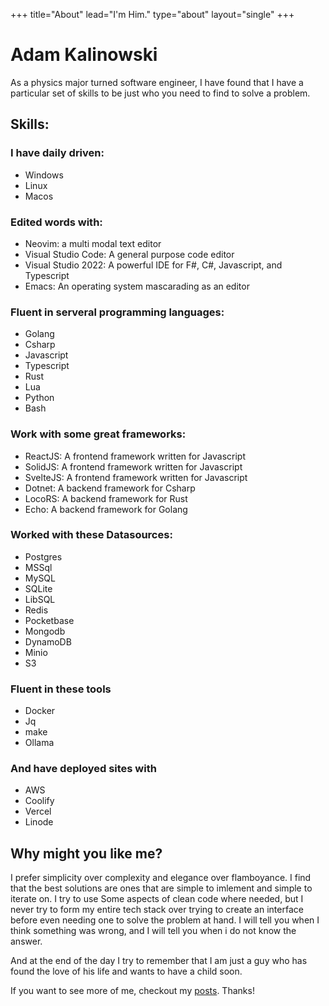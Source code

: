 +++
title="About"
lead="I'm Him."
type="about"
layout="single"
+++

# Adam Kalinowski

As a physics major turned software engineer, I have found that I have a particular set of skills to be just who you need to find to solve a problem.

## Skills:

### I have daily driven: 
- Windows 
- Linux
- Macos

### Edited words with:
- Neovim: a multi modal text editor 
- Visual Studio Code: A general purpose code editor 
- Visual Studio 2022: A powerful IDE for F#, C#, Javascript, and Typescript
- Emacs: An operating system mascarading as an editor

### Fluent in serveral programming languages: 
- Golang
- Csharp
- Javascript
- Typescript
- Rust 
- Lua
- Python 
- Bash 

### Work with some great frameworks: 
- ReactJS: A frontend framework written for Javascript
- SolidJS: A frontend framework written for Javascript
- SvelteJS: A frontend framework written for Javascript
- Dotnet: A backend framework for Csharp
- LocoRS: A backend framework for Rust
- Echo: A backend framework for Golang

### Worked with these Datasources:
- Postgres 
- MSSql 
- MySQL 
- SQLite
- LibSQL 
- Redis 
- Pocketbase
- Mongodb
- DynamoDB 
- Minio 
- S3 

### Fluent in these tools
- Docker
- Jq
- make
- Ollama

### And have deployed sites with 
- AWS
- Coolify
- Vercel
- Linode

## Why might you like me? 
I prefer simplicity over complexity and elegance over flamboyance. I find that the best solutions are ones that are simple to imlement and simple to iterate on. I try to use Some aspects of clean code where needed, but I never try to form my entire tech stack over trying to create an interface before even needing one to solve the problem at hand. I will tell you when I think something was wrong, and I will tell you when i do not know the answer. 

And at the end of the day I try to remember that I am just a guy who has found the love of his life and wants to have a child soon. 

If you want to see more of me, checkout my [posts](/posts). Thanks!
